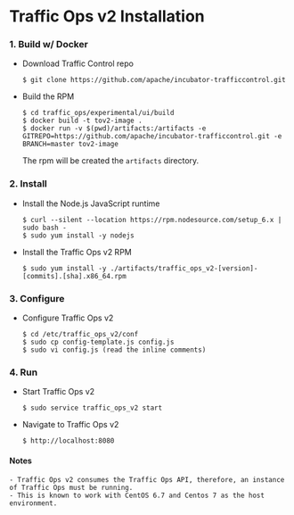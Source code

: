 # Traffic Ops v2 Installation

### 1. Build w/ Docker

* Download Traffic Control repo

    ```
    $ git clone https://github.com/apache/incubator-trafficcontrol.git
    ```

* Build the RPM

    ```
    $ cd traffic_ops/experimental/ui/build
    $ docker build -t tov2-image .
    $ docker run -v $(pwd)/artifacts:/artifacts -e GITREPO=https://github.com/apache/incubator-trafficcontrol.git -e BRANCH=master tov2-image
    ```

    The rpm will be created the `artifacts` directory.

### 2. Install

* Install the Node.js JavaScript runtime

    ```
    $ curl --silent --location https://rpm.nodesource.com/setup_6.x | sudo bash -
    $ sudo yum install -y nodejs
    ```

* Install the Traffic Ops v2 RPM

    ```
    $ sudo yum install -y ./artifacts/traffic_ops_v2-[version]-[commits].[sha].x86_64.rpm
    ```

### 3. Configure

* Configure Traffic Ops v2

    ```
    $ cd /etc/traffic_ops_v2/conf
    $ sudo cp config-template.js config.js
    $ sudo vi config.js (read the inline comments)
    ```

### 4. Run

* Start Traffic Ops v2

    ```
    $ sudo service traffic_ops_v2 start
    ```

* Navigate to Traffic Ops v2

    ```
    $ http://localhost:8080
    ```

#### Notes

    - Traffic Ops v2 consumes the Traffic Ops API, therefore, an instance of Traffic Ops must be running.
    - This is known to work with CentOS 6.7 and Centos 7 as the host environment.
